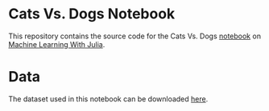 # Cats Vs. Dogs Notebook
This repository contains the source code for the Cats Vs. Dogs [notebook](https://juliamltutorials.github.io/image-classification/catsvsdogs/) on [Machine Learning With Julia](https://juliamltutorials.github.io/).

# Data
The dataset used in this notebook can be downloaded [here](https://www.microsoft.com/en-us/download/details.aspx?id=54765).
